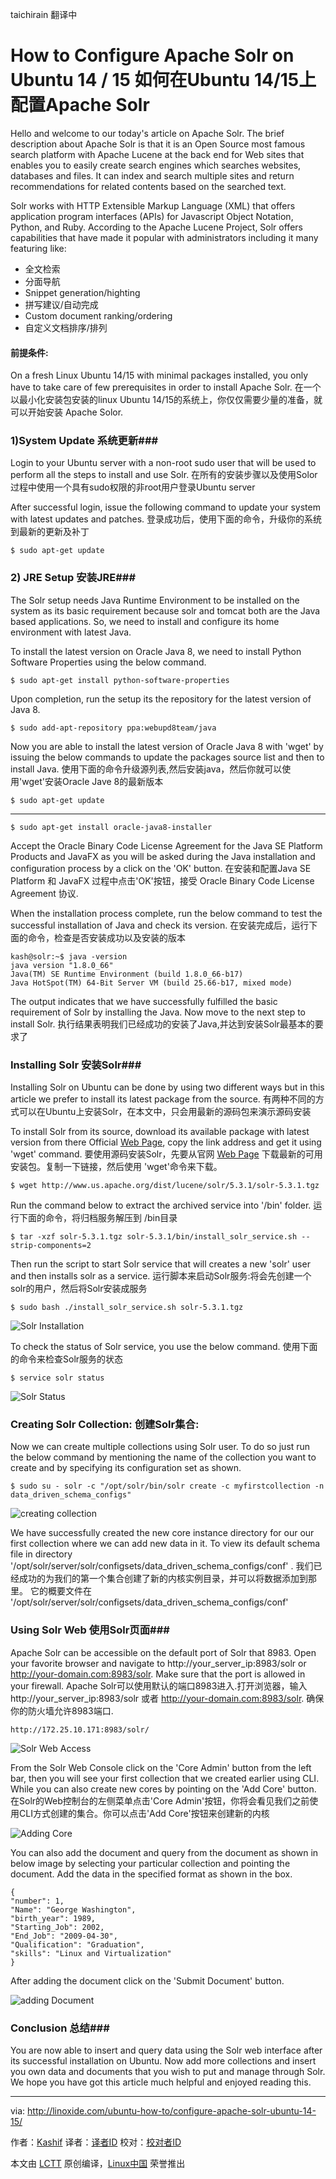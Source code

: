 taichirain 翻译中

How to Configure Apache Solr on Ubuntu 14 / 15
如何在Ubuntu 14/15上配置Apache Solr
================================================================================
Hello and welcome to our today's article on Apache Solr. The brief description about Apache Solr is that it is an Open Source most famous search platform with Apache Lucene at the back end for Web sites that enables you to easily create search engines which searches websites, databases and files. It can index and search multiple sites and return recommendations for related contents based on the searched text.

Solr works with HTTP Extensible Markup Language (XML) that offers application program interfaces (APIs) for Javascript Object Notation, Python, and Ruby. According to the Apache Lucene Project, Solr offers capabilities that have made it popular with administrators including it many featuring like:

- 全文检索
- 分面导航
- Snippet generation/highting
- 拼写建议/自动完成
- Custom document ranking/ordering
- 自定义文档排序/排列

#### 前提条件: ####

On a fresh Linux Ubuntu 14/15 with minimal packages installed, you only have to take care of few prerequisites in order to install Apache Solr.
在一个以最小化安装包安装的linux Ubuntu 14/15的系统上，你仅仅需要少量的准备，就可以开始安装 Apache Solor.

### 1)System Update 系统更新###

Login to your Ubuntu server with a non-root sudo user that will be used to perform all the steps to install and use Solr.
在所有的安装步骤以及使用Solor过程中使用一个具有sudo权限的非root用户登录Ubuntu server

After successful login, issue the following command to update your system with latest updates and patches.
登录成功后，使用下面的命令，升级你的系统到最新的更新及补丁

    $ sudo apt-get update

### 2) JRE Setup 安装JRE###

The Solr setup needs Java Runtime Environment to be installed on the system as its basic requirement because solr and tomcat both are the Java based applications. So, we need to install and configure its home environment with latest Java.

To install the latest version on Oracle Java 8, we need to install Python Software Properties using the below command.

    $ sudo apt-get install python-software-properties

Upon completion, run the setup its the repository for the latest version of Java 8.

    $ sudo add-apt-repository ppa:webupd8team/java

Now you are able to install the latest version of Oracle Java 8 with 'wget' by issuing the below commands to update the packages source list and then to install Java.
使用下面的命令升级源列表,然后安装java，然后你就可以使用'wget'安装Oracle Jave 8的最新版本

    $ sudo apt-get update

----------

    $ sudo apt-get install oracle-java8-installer

Accept the Oracle Binary Code License Agreement for the Java SE Platform Products and JavaFX as you will be asked during the Java installation and configuration process by a click on the 'OK' button.
在安装和配置Java SE Platform 和 JavaFX 过程中点击'OK'按钮，接受 Oracle Binary Code License Agreement 协议.

When the installation process complete, run the below command to test the successful installation of Java and check its version.
在安装完成后，运行下面的命令，检查是否安装成功以及安装的版本

    kash@solr:~$ java -version
    java version "1.8.0_66"
    Java(TM) SE Runtime Environment (build 1.8.0_66-b17)
    Java HotSpot(TM) 64-Bit Server VM (build 25.66-b17, mixed mode)

The output indicates that we have successfully fulfilled the basic requirement of Solr by installing the Java. Now move to the next step to install Solr.
执行结果表明我们已经成功的安装了Java,并达到安装Solr最基本的要求了

### Installing Solr 安装Solr###

Installing Solr on Ubuntu can be done by using two different ways but in this article we prefer to install its latest package from the source.
有两种不同的方式可以在Ubuntu上安装Solr，在本文中，只会用最新的源码包来演示源码安装

To install Solr from its source, download its available package with latest version from there Official [Web Page][1], copy the link address and get it using 'wget' command.
要使用源码安装Solr，先要从官网 [Web Page][1] 下载最新的可用安装包。复制一下链接，然后使用 'wget'命令来下载。

    $ wget http://www.us.apache.org/dist/lucene/solr/5.3.1/solr-5.3.1.tgz

Run the command below to extract the archived service into '/bin' folder.
运行下面的命令，将归档服务解压到 /bin目录

    $ tar -xzf solr-5.3.1.tgz solr-5.3.1/bin/install_solr_service.sh --strip-components=2

Then run the script to start Solr service that will creates a new 'solr' user and then installs solr as a service.
运行脚本来启动Solr服务:将会先创建一个solr的用户，然后将Solr安装成服务

    $ sudo bash ./install_solr_service.sh solr-5.3.1.tgz

![Solr Installation](http://blog.linoxide.com/wp-content/uploads/2015/11/12.png)

To check the status of Solr service, you use the below command.
使用下面的命令来检查Solr服务的状态

    $ service solr status

![Solr Status](http://blog.linoxide.com/wp-content/uploads/2015/11/22.png)

### Creating Solr Collection: 创建Solr集合: ###

Now we can create multiple collections using Solr user. To do so just run the below command by mentioning the name of the collection you want to create and by specifying its configuration set as shown.

    $ sudo su - solr -c "/opt/solr/bin/solr create -c myfirstcollection -n data_driven_schema_configs"

![creating collection](http://blog.linoxide.com/wp-content/uploads/2015/11/32.png)

We have successfully created the new core instance directory for our our first collection where we can add new data in it. To view its default schema file in directory '/opt/solr/server/solr/configsets/data_driven_schema_configs/conf' .
我们已经成功的为我们的第一个集合创建了新的内核实例目录，并可以将数据添加到那里。
它的概要文件在 '/opt/solr/server/solr/configsets/data_driven_schema_configs/conf'

### Using Solr Web 使用Solr页面###

Apache Solr can be accessible on the default port of Solr that 8983. Open your favorite browser and navigate to http://your_server_ip:8983/solr or http://your-domain.com:8983/solr. Make sure that the port is allowed in your firewall.
Apache Solr可以使用默认的端口8983进入.打开浏览器，输入 http://your_server_ip:8983/solr 或者 http://your-domain.com:8983/solr. 确保你的防火墙允许8983端口.

    http://172.25.10.171:8983/solr/

![Solr Web Access](http://blog.linoxide.com/wp-content/uploads/2015/11/42.png)

From the Solr Web Console click on the 'Core Admin' button from the left bar, then you will see your first collection that we created earlier using CLI. While you can also create new cores by pointing on the 'Add Core' button.
在Solr的Web控制台的左侧菜单点击'Core Admin'按钮，你将会看见我们之前使用CLI方式创建的集合。你可以点击'Add Core'按钮来创建新的内核

![Adding Core](http://blog.linoxide.com/wp-content/uploads/2015/11/52.png)

You can also add the document and query from the document as shown in below image by selecting your particular collection and pointing the document. Add the data in the specified format as shown in the box.

    {
    "number": 1,
    "Name": "George Washington",
    "birth_year": 1989,
    "Starting_Job": 2002,
    "End_Job": "2009-04-30",
    "Qualification": "Graduation",
    "skills": "Linux and Virtualization"
    }

After adding the document click on the 'Submit Document' button.

![adding Document](http://blog.linoxide.com/wp-content/uploads/2015/11/62.png)

### Conclusion 总结###

You are now able to insert and query data using the Solr web interface after its successful installation on Ubuntu. Now add more collections and insert you own data and documents that you wish to put and manage through Solr. We hope you have got this article much helpful and enjoyed reading this.

--------------------------------------------------------------------------------

via: http://linoxide.com/ubuntu-how-to/configure-apache-solr-ubuntu-14-15/

作者：[Kashif][a]
译者：[译者ID](https://github.com/译者ID)
校对：[校对者ID](https://github.com/校对者ID)

本文由 [LCTT](https://github.com/LCTT/TranslateProject) 原创编译，[Linux中国](https://linux.cn/) 荣誉推出

[a]:http://linoxide.com/author/kashifs/
[1]:http://lucene.apache.org/solr/
